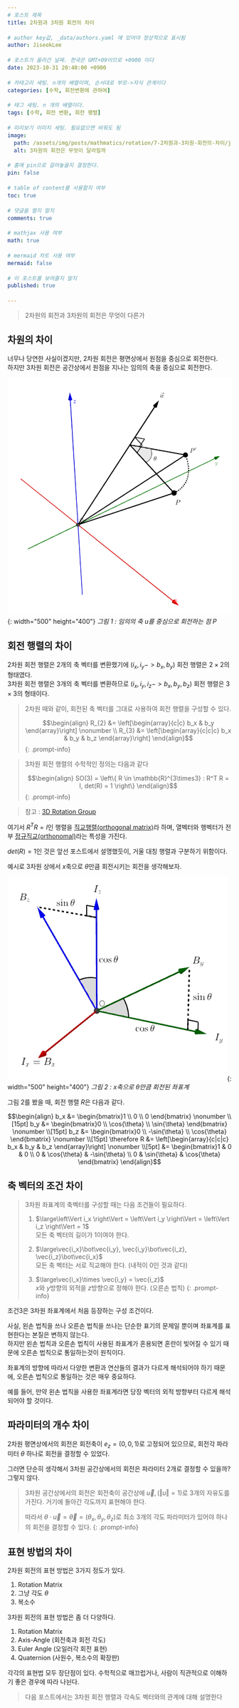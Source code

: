 ```yaml
---
# 포스트 제목
title: 2차원과 3차원 회전의 차이

# author key값, _data/authors.yaml 에 있어야 정상적으로 표시됨
author: JiseokLee

# 포스트가 올라간 날짜. 한국은 GMT+09이므로 +0900 이다
date: 2023-10-31 20:40:00 +0900 

# 카테고리 세팅. n개의 배열이며, 순서대로 부모->자식 관계이다
categories: [수학, 회전변환에 관하여]

# 태그 세팅. n 개의 배열이다.
tags: [수학, 회전 변환, 회전 행렬]

# 미리보기 이미지 세팅. 필요없으면 비워도 됨
image:
  path: /assets/img/posts/mathmatics/rotation/7-2차원과-3차원-회전의-차이/jacket.png
  alt: 3차원의 회전은 무엇이 달라질까

# 홈에 pin으로 걸어놓을지 결정한다.
pin: false

# table of content를 사용할지 여부
toc: true

# 댓글을 열지 말지
comments: true

# mathjax 사용 여부
math: true

# mermaid 차트 사용 여부
mermaid: false

# 이 포스트를 보여줄지 말지
published: true

---
```


> 2차원의 회전과 3차원의 회전은 무엇이 다른가


## 차원의 차이

너무나 당연한 사실이겠지만, 2차원 회전은 평면상에서 원점을 중심으로 회전한다.  
하지만 3차원 회전은 공간상에서 원점을 지나는 임의의 축을 중심으로 회전한다.

![그림1](/assets/img/posts/mathmatics/rotation/7-2차원과-3차원-회전의-차이/3d_axis_rotation_vector_.png){: width="500" height="400"}
_그림 1 : 임의의 축 u를 중심으로 회전하는 점 P_

## 회전 행렬의 차이

2차원 회전 행렬은 2개의 축 벡터를 변환했기에 ($i_x, i_y -> b_x, b_y$) 회전 행렬은 $2 \times 2$의 형태였다.  
3차원 회전 행렬은 3개의 축 벡터를 변환하므로 ($i_x, i_y, i_z -> b_x, b_y, b_z$) 회전 행렬은 $3 \times 3$의 형태이다.

> 2차원 때와 같이, 회전된 축 벡터를 그대로 사용하여 회전 행렬을 구성할 수 있다. 
> 
> $$\begin{align}
> R_{2} &= \left[\begin{array}{c|c} b_x & b_y \end{array}\right] \nonumber \\
> R_{3} &= \left[\begin{array}{c|c|c} b_x & b_y & b_z \end{array}\right]
> \end{align}$$
{: .prompt-info}

> 3차원 회전 행렬의 수학적인 정의는 다음과 같다
> 
> $$\begin{align}
> SO(3) = \left\{ R \in \mathbb{R}^{3\times3} : R^T R = I, det(R) = 1 \right\} 
> \end{align}$$
{: .prompt-info}

> 참고 : [3D Rotation Group](https://en.wikipedia.org/wiki/3D_rotation_group)

여기서 $R^T R = I$인 행렬을 [직교행렬(orthogonal matrix)](https://en.wikipedia.org/wiki/Orthogonal_matrix)라 하며, 열벡터와 행벡터가 전부 [정규직교(orthonomal)](https://en.wikipedia.org/wiki/Orthonormal_basis)라는 특성을 가진다.

$det(R) = 1$인 것은 앞선 포스트에서 설명했듯이, 거울 대칭 행렬과 구분하기 위함이다. 


예시로 3차원 상에서 $x$축으로 $\theta$만큼 회전시키는 회전을 생각해보자. 

![그림2](/assets/img/posts/mathmatics/rotation/7-2차원과-3차원-회전의-차이/x_axis_rotated_.png){: width="500" height="400"}
_그림 2 : x축으로 $\theta$만큼 회전된 좌표계_

그림 2를 봤을 때, 회전 행렬 $R$은 다음과 같다.

$$\begin{align}
b_x &= \begin{bmatrix}1 \\ 0 \\ 0 \end{bmatrix} \nonumber \\[15pt]
b_y &= \begin{bmatrix}0 \\ \cos{\theta} \\ \sin{\theta} \end{bmatrix} \nonumber \\[15pt]
b_z &= \begin{bmatrix}0 \\  -\sin{\theta} \\  \cos{\theta} \end{bmatrix} \nonumber \\[15pt]
\therefore R &= \left[\begin{array}{c|c|c} b_x & b_y & b_z \end{array}\right] \nonumber \\[5pt]
&= \begin{bmatrix}1 & 0 & 0 \\ 0 & \cos{\theta} & -\sin{\theta} \\ 0 & \sin{\theta} & \cos{\theta} \end{bmatrix}
\end{align}$$


## 축 벡터의 조건 차이

> 3차원 좌표계의 축벡터를 구성할 때는 다음 조건들이 필요하다.
> 
> 1. $\large\left\Vert i_x \right\Vert = \left\Vert i_y \right\Vert = \left\Vert i_z \right\Vert = 1$  
> 모든 축 벡터의 길이가 1이여야 한다.
>   
> 2. $\large\vec{i_x}\bot\vec{i_y}, \vec{i_y}\bot\vec{i_z}, \vec{i_z}\bot\vec{i_x}$  
> 모든 축 벡터는 서로 직교해야 한다. (내적이 0인 것과 같다)
>    
> 3. $\large\vec{i_x}\times \vec{i_y} = \vec{i_z}$  
> $x$와 $y$방향의 외적을 $z$방향으로 정해야 한다. (오른손 법칙)
{: .prompt-info}

조건3은 3차원 좌표계에서 처음 등장하는 구성 조건이다. 

사실, 왼손 법칙을 쓰나 오른손 법칙을 쓰나는 단순한 표기의 문제일 뿐이며 좌표계를 표현한다는 본질은 변하지 않는다.  
하지만 왼손 법칙과 오른손 법칙이 사용된 좌표계가 혼용되면 혼란이 빚어질 수 있기 때문에 오른손 법칙으로 통일하는것이 원칙이다.  

좌표계의 방향에 따라서 다양한 변환과 연산들의 결과가 다르게 해석되어야 하기 때문에, 오른손 법칙으로 통일하는 것은 매우 중요하다. 

예를 들어, 만약 왼손 법칙을 사용한 좌표계라면 당장 벡터의 외적 방향부터 다르게 해석되어야 할 것이다. 


## 파라미터의 개수 차이

2차원 평면상에서의 회전은 회전축이 $e_z=(0,0,1)$로 고정되어 있으므로, 회전각 파라미터 $\theta$ 하나로 회전을 결정할 수 있었다.  

그러면 단순히 생각해서 3차원 공간상에서의 회전은 파라미터 2개로 결정할 수 있을까?  
그렇지 않다.

> 3차원 공간상에서의 회전은 회전축이 공간상에 $\vec{u}, (\left\Vert u \right\Vert = 1)$로 3개의 자유도를 가진다. 거기에 돌아간 각도까지 표현해야 한다.  
> 
> 따라서 $\theta \cdot \vec{u} = \vec{\theta}=(\theta_x, \theta_y, \theta_z)$로 최소 3개의 각도 파라미터가 있어야 하나의 회전을 결정할 수 있다.
{: .prompt-info}

## 표현 방법의 차이

2차원 회전의 표현 방법은 3가지 정도가 있다.
1. Rotation Matrix
2. 그냥 각도 $\theta$
3. 복소수
  
3차원 회전의 표현 방법은 좀 더 다양하다.
1. Rotation Matrix
2. Axis-Angle (회전축과 회전 각도)
3. Euler Angle (오일러각 회전 표현)
4. Quaternion (사원수, 복소수의 확장판)

각각의 표현법 모두 장단점이 있다. 
수학적으로 매끄럽거나, 사람이 직관적으로 이해하기 좋은 경우에 따라 나뉜다.

> 다음 포스트에서는 3차원 회전 행렬과 각속도 벡터와의 관계에 대해 설명한다